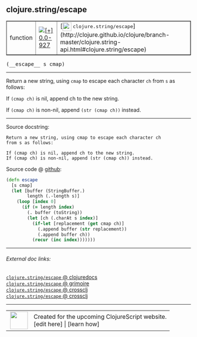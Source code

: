 ## clojure.string/escape



 <table border="1">
<tr>
<td>function</td>
<td><a href="https://github.com/cljsinfo/cljs-api-docs/tree/0.0-927"><img valign="middle" alt="[+] 0.0-927" title="Added in 0.0-927" src="https://img.shields.io/badge/+-0.0--927-lightgrey.svg"></a> </td>
<td>
[<img height="24px" valign="middle" src="http://i.imgur.com/1GjPKvB.png"> <samp>clojure.string/escape</samp>](http://clojure.github.io/clojure/branch-master/clojure.string-api.html#clojure.string/escape)
</td>
</tr>
</table>


 <samp>
(__escape__ s cmap)<br>
</samp>

---

Return a new string, using `cmap` to escape each character `ch` from `s` as follows:

If `(cmap ch)` is nil, append ch to the new string.

If `(cmap ch)` is non-nil, append `(str (cmap ch))` instead.



---




Source docstring:

```
Return a new string, using cmap to escape each character ch
from s as follows:

If (cmap ch) is nil, append ch to the new string.
If (cmap ch) is non-nil, append (str (cmap ch)) instead.
```


Source code @ [github](https://github.com/clojure/clojurescript/blob/r2727/src/cljs/clojure/string.cljs#L179-L195):

```clj
(defn escape
  [s cmap]
  (let [buffer (StringBuffer.)
        length (.-length s)]
    (loop [index 0]
      (if (= length index)
        (. buffer (toString))
        (let [ch (.charAt s index)]
          (if-let [replacement (get cmap ch)]
            (.append buffer (str replacement))
            (.append buffer ch))
          (recur (inc index)))))))
```

<!--
Repo - tag - source tree - lines:

 <pre>
clojurescript @ r2727
└── src
    └── cljs
        └── clojure
            └── <ins>[string.cljs:179-195](https://github.com/clojure/clojurescript/blob/r2727/src/cljs/clojure/string.cljs#L179-L195)</ins>
</pre>

-->

---



###### External doc links:

[`clojure.string/escape` @ clojuredocs](http://clojuredocs.org/clojure.string/escape)<br>
[`clojure.string/escape` @ grimoire](http://conj.io/store/v1/org.clojure/clojure/1.7.0-beta3/clj/clojure.string/escape/)<br>
[`clojure.string/escape` @ crossclj](http://crossclj.info/fun/clojure.string/escape.html)<br>
[`clojure.string/escape` @ crossclj](http://crossclj.info/fun/clojure.string.cljs/escape.html)<br>

---

 <table>
<tr><td>
<img valign="middle" align="right" width="48px" src="http://i.imgur.com/Hi20huC.png">
</td><td>
Created for the upcoming ClojureScript website.<br>
[edit here] | [learn how]
</td></tr></table>

[edit here]:https://github.com/cljsinfo/cljs-api-docs/blob/master/cljsdoc/clojure.string/escape.cljsdoc
[learn how]:https://github.com/cljsinfo/cljs-api-docs/wiki/cljsdoc-files

<!--

This information was too distracting to show to readers, but I'll leave it
commented here since it is helpful to:

- pretty-print the data used to generate this document
- and show how to retrieve that data



The API data for this symbol:

```clj
{:description "Return a new string, using `cmap` to escape each character `ch` from `s` as follows:\n\nIf `(cmap ch)` is nil, append ch to the new string.\n\nIf `(cmap ch)` is non-nil, append `(str (cmap ch))` instead.",
 :ns "clojure.string",
 :name "escape",
 :signature ["[s cmap]"],
 :history [["+" "0.0-927"]],
 :type "function",
 :full-name-encode "clojure.string/escape",
 :source {:code "(defn escape\n  [s cmap]\n  (let [buffer (StringBuffer.)\n        length (.-length s)]\n    (loop [index 0]\n      (if (= length index)\n        (. buffer (toString))\n        (let [ch (.charAt s index)]\n          (if-let [replacement (get cmap ch)]\n            (.append buffer (str replacement))\n            (.append buffer ch))\n          (recur (inc index)))))))",
          :title "Source code",
          :repo "clojurescript",
          :tag "r2727",
          :filename "src/cljs/clojure/string.cljs",
          :lines [179 195]},
 :full-name "clojure.string/escape",
 :clj-symbol "clojure.string/escape",
 :docstring "Return a new string, using cmap to escape each character ch\nfrom s as follows:\n\nIf (cmap ch) is nil, append ch to the new string.\nIf (cmap ch) is non-nil, append (str (cmap ch)) instead."}

```

Retrieve the API data for this symbol:

```clj
;; from Clojure REPL
(require '[clojure.edn :as edn])
(-> (slurp "https://raw.githubusercontent.com/cljsinfo/cljs-api-docs/catalog/cljs-api.edn")
    (edn/read-string)
    (get-in [:symbols "clojure.string/escape"]))
```

-->
